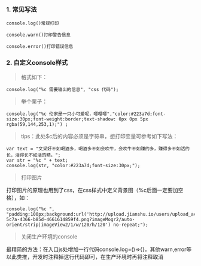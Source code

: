 ### 1. 常见写法
```
console.log()常规打印

console.warn()打印警告信息

console.error()打印错误信息
```

### 2. 自定义console样式

> 格式如下： 

`console.log("%c 需要输出的信息", "css 代码"); `

> 举个栗子： 

`console.log("%c 伦家是一只小可爱呢，嘤嘤嘤","color:#223a7d;font-size:30px;font-weight:border;text-shadow: 0px 0px 5px rgba(59,144,253,1);") ;`

>tips：此处$c后的内容必须是字符串，想打印变量可参考如下写法：

```
var text = "文采好不如喝酒多，喝酒多不如会吹牛，会吹牛不如赚的多，赚得多不如活的长，活得长不如活的精。";
var str = "%c " + text;
console.log(str, "color:#223a7d;font-size:30px;");
```

> 打印图片

打印图片的原理也用到了css，在css样式中定义背景图（%c后面一定要加空格），如：

```
console.log("%c ", "padding:100px;background:url('http://upload.jianshu.io/users/upload_avatars/18343531/ae259492-5c7a-4366-b85d-4661614859f4.png?imageMogr2/auto-orient/strip|imageView2/1/w/120/h/120') no-repeat;");
```

> 关闭生产环境的console

最精简的方法：在入口js处增加一行代码console.log=()=>{}，其他warn,error等以此类推，开发时注释掉这行代码即可，在生产环境时再将注释取消